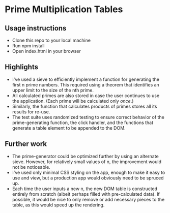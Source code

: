 # Prime Multiplication Tables

## Usage instructions

- Clone this repo to your local machine
- Run npm install
- Open index.html in your browser

## Highlights

- I've used a sieve to efficiently implement a function for generating the first n prime numbers. This required using a theorem that identifies an upper limit to the size of the nth prime. 
- All calculated primes are also stored in case the user continues to use the application. (Each prime will be calculated only *once*.)
- Similarly, the function that calculates products of primes stores all its results for re-use.
- The test suite uses randomized testing to ensure correct behavior of the prime-generating function, the click handler, and the functions that generate a table element to be appended to the DOM.

## Further work

- The prime-generator could be optimized further by using an alternate sieve. However, for relatively small values of n, the improvement would not be noticeable.
- I've used only minimal CSS styling on the app, enough to make it easy to use and view, but a production app would obviously need to be spruced up.
- Each time the user inputs a new n, the new DOM table is constructed entirely from scratch (albeit perhaps filled with pre-calculated data). If possible, it would be nice to only remove or add necessary pieces to the table, as this would speed up the rendering.
